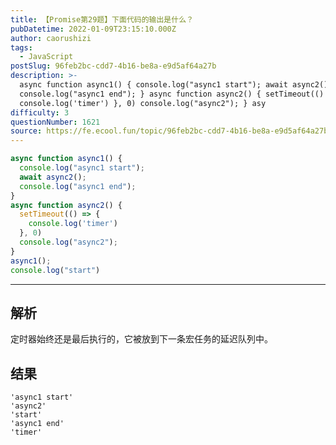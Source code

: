 ```yaml
---
title: 【Promise第29题】下面代码的输出是什么？
pubDatetime: 2022-01-09T23:15:10.000Z
author: caorushizi
tags:
  - JavaScript
postSlug: 96feb2bc-cdd7-4b16-be8a-e9d5af64a27b
description: >-
  async function async1() { console.log("async1 start"); await async2();
  console.log("async1 end"); } async function async2() { setTimeout(() => {
  console.log('timer') }, 0) console.log("async2"); } asy
difficulty: 3
questionNumber: 1621
source: https://fe.ecool.fun/topic/96feb2bc-cdd7-4b16-be8a-e9d5af64a27b
---
```


```js
async function async1() {
  console.log("async1 start");
  await async2();
  console.log("async1 end");
}
async function async2() {
  setTimeout(() => {
    console.log('timer')
  }, 0)
  console.log("async2");
}
async1();
console.log("start")

```

---

## 解析
定时器始终还是最后执行的，它被放到下一条宏任务的延迟队列中。

## 结果
```
'async1 start'
'async2'
'start'
'async1 end'
'timer'
```
